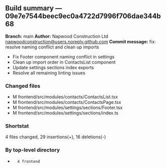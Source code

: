 ## Build summary — 09e7e7544beec9ec0a4722d7996f706dae344b68

**Branch:** main
**Author:** Napwood Construction Ltd <napwoodconstruction@users.noreply.github.com>
**Commit message:** fix: resolve naming conflict and clean up imports

- Fix Footer component naming conflict in settings
- Clean up import order in ContactsList component
- Update settings sections index exports
- Resolve all remaining linting issues

### Changed files
 - M	frontend/src/modules/contacts/ContactsList.tsx
 - M	frontend/src/modules/contacts/ContactsPage.tsx
 - M	frontend/src/modules/settings/sections/Footer.tsx
 - M	frontend/src/modules/settings/sections/index.ts

### Shortstat
 4 files changed, 29 insertions(+), 16 deletions(-)

### By top-level directory
 -       4 frontend
